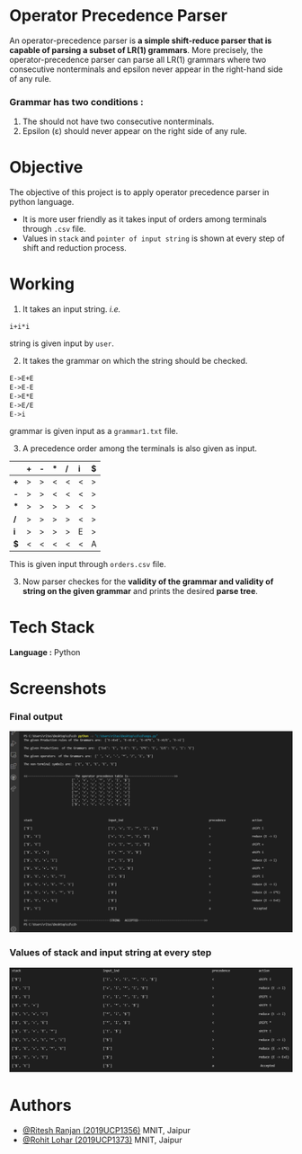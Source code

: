 
# Operator Precedence Parser

An operator-precedence parser is **a simple shift-reduce parser that is capable of parsing a subset of LR(1) grammars**.
More precisely, the operator-precedence parser can parse all LR(1) grammars where two consecutive nonterminals and epsilon never appear in the right-hand side of any rule.
### Grammar has two conditions :
1. The should not have two consecutive nonterminals.
2. Epsilon (ε) should never appear on the right side of any rule.

# Objective
The objective of this project is to apply operator precedence parser in python language.
- It is more user friendly as it takes input of orders among terminals through `.csv` file.
- Values in `stack` and `pointer of input string` is shown at every step of shift and reduction process.

# Working
1. It takes an input string. *i.e.*
```
i+i*i
```
string is given input by ```user```.

2. It takes the grammar on which the string should be checked.
```
E->E+E
E->E-E
E->E*E
E->E/E
E->i
```
grammar is given input as a ```grammar1.txt``` file.

3. A precedence order among the terminals is also given as input.

|        | +  | -  | *  | /  | i  | $  |
| :----- | :- | :- | :- | :- | :- | :- |
| **+**  | >  | >  | <  | <  | <  | >  |
| **-**  | >  | >  | <  | <  | <  | >  |
| **\*** | >  | >  | >  | >  | <  | >  |
| **/**  | >  | >  | >  | >  | <  | >  |
| **i**  | >  | >  | >  | >  | E  | >  |
| **$**  | <  | <  | <  | <  | <  | A  |

This is given input through `orders.csv` file.

3. Now parser checkes for the **validity of the grammar and validity of string on the given grammar** and prints the desired **parse tree**.


# Tech Stack

**Language :** Python


# Screenshots
### Final output
![App Screenshot](https://github.com/sagittariusk2/operator-Precedence-Parser/blob/main/screenParse.png?raw=true)
### Values of stack and input string at every step
![Parse Tree](https://github.com/sagittariusk2/operator-Precedence-Parser/blob/main/generated_parse_tree.png?raw=true)


# Authors

- [@Ritesh Ranjan (2019UCP1356)](https://github.com/sagittariusk2) MNIT, Jaipur
- [@Rohit Lohar (2019UCP1373)](https://www.linkedin.com/in/rohit-lohar-297627200/) MNIT, Jaipur

